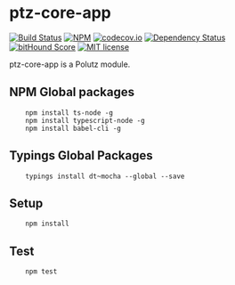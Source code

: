 # ptz-core-app

[![Build Status](https://travis-ci.org/polutz/ptz-core-app.svg)](https://travis-ci.org/polutz/ptz-core-app)
[![NPM](https://img.shields.io/npm/v/ptz-core-app.svg)](https://www.npmjs.com/package/ptz-core-app)
[![codecov.io](http://codecov.io/github/polutz/ptz-core-app/coverage.svg)](http://codecov.io/github/polutz/ptz-core-app)
[![Dependency Status](https://gemnasium.com/polutz/ptz-core-app.svg)](https://gemnasium.com/polutz/ptz-core-app)
[![bitHound Score](https://www.bithound.io/github/gotwarlost/istanbul/badges/score.svg)](https://www.bithound.io/github/polutz/ptz-core-app)
[![MIT license](http://img.shields.io/badge/license-MIT-brightgreen.svg)](http://opensource.org/licenses/MIT)

ptz-core-app is a Polutz module.


## NPM Global packages
```
    npm install ts-node -g
    npm install typescript-node -g
    npm install babel-cli -g
```

## Typings Global Packages 
```
    typings install dt~mocha --global --save
```

## Setup
```
    npm install   
```

## Test
```
    npm test
```
